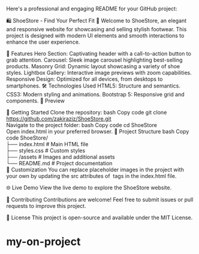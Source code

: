 Here's a professional and engaging README for your GitHub project:

🛍️ ShoeStore - Find Your Perfect Fit 👟
Welcome to ShoeStore, an elegant and responsive website for showcasing and selling stylish footwear. This project is designed with modern UI elements and smooth interactions to enhance the user experience. 

🌟 Features
Hero Section: Captivating header with a call-to-action button to grab attention.
Carousel: Sleek image carousel highlighting best-selling products.
Masonry Grid: Dynamic layout showcasing a variety of shoe styles.
Lightbox Gallery: Interactive image previews with zoom capabilities.
Responsive Design: Optimized for all devices, from desktops to smartphones.
🛠️ Technologies Used
HTML5: Structure and semantics.
CSS3: Modern styling and animations.
Bootstrap 5: Responsive grid and components.
📸 Preview

🚀 Getting Started
Clone the repository:
bash
Copy code
git clone https://github.com/zakiraziz/ShoeStore.git  
Navigate to the project folder:
bash
Copy code
cd ShoeStore  
Open index.html in your preferred browser.
📁 Project Structure
bash
Copy code
ShoeStore/  
├── index.html       # Main HTML file  
├── styles.css       # Custom styles  
├── /assets          # Images and additional assets  
└── README.md        # Project documentation  
🎯 Customization
You can replace placeholder images in the project with your own by updating the src attributes of <img> tags in the index.html file.

🌐 Live Demo
View the live demo to explore the ShoeStore website.

🤝 Contributing
Contributions are welcome! Feel free to submit issues or pull requests to improve this project.

📄 License
This project is open-source and available under the MIT License.

# my-on-project
